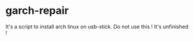 # garch-repair
It's a script to install arch linux on usb-stick.
Do not use this ! It's unfinished !
